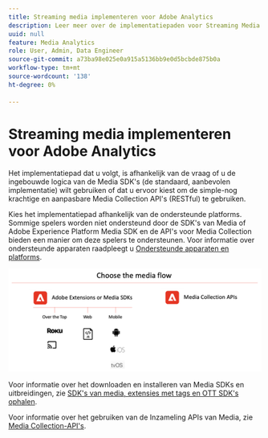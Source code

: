 ```yaml
---
title: Streaming media implementeren voor Adobe Analytics
description: Leer meer over de implementatiepaden voor Streaming Media.
uuid: null
feature: Media Analytics
role: User, Admin, Data Engineer
source-git-commit: a73ba98e025e0a915a5136bb9e0d5bcbde875b0a
workflow-type: tm+mt
source-wordcount: '138'
ht-degree: 0%

---
```



# Streaming media implementeren voor Adobe Analytics

Het implementatiepad dat u volgt, is afhankelijk van de vraag of u de ingebouwde logica van de Media SDK&#39;s (de standaard, aanbevolen implementatie) wilt gebruiken of dat u ervoor kiest om de simple-nog krachtige en aanpasbare Media Collection API&#39;s (RESTful) te gebruiken.

Kies het implementatiepad afhankelijk van de ondersteunde platforms. Sommige spelers worden niet ondersteund door de SDK&#39;s van Media of Adobe Experience Platform Media SDK en de API&#39;s voor Media Collection bieden een manier om deze spelers te ondersteunen. Voor informatie over ondersteunde apparaten raadpleegt u [Ondersteunde apparaten en platforms](/help/getting-started/supported-devices.md).

![Mediastroom](media-sdk/assets/choose-media-flow2.png)

Voor informatie over het downloaden en installeren van Media SDKs en uitbreidingen, zie [SDK&#39;s van media, extensies met tags en OTT SDK&#39;s ophalen](/help/getting-started/download-sdks.md).

Voor informatie over het gebruiken van de Inzameling APIs van Media, zie [Media Collection-API&#39;s](media-collection-api/mc-api-overview.md).
